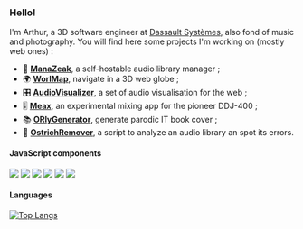 ### Hello!

I'm Arthur, a 3D software engineer at [Dassault Systèmes](https://www.3ds.com/), also fond of music and photography. You will find here some projects I'm working on (mostly web ones) :

- 🎵 [**ManaZeak**](https://github.com/ManaZeak/ManaZeak), a self-hostable audio library manager ;
- 🌍 [**WorlMap**](https://github.com/ArthurBeaulieu/WorldMap), navigate in a 3D web globe ;
- 🎛️ [**AudioVisualizer**](https://github.com/ArthurBeaulieu/AudioVisualizer), a set of audio visualisation for the web ;
- 🎚️ [**Meax**](https://github.com/ArthurBeaulieu/Meax), an experimental mixing app for the pioneer DDJ-400 ;
- 📚 [**ORlyGenerator**](https://github.com/ArthurBeaulieu/ORlyGenerator), generate parodic IT book cover ;
- 🦃 [**OstrichRemover**](https://github.com/ArthurBeaulieu/OstrichRemover), a script to analyze an audio library an spot its errors.

#### JavaScript components

[![](https://badgen.net/badge/BeatDetect.js/0.0.1/yellow)](https://github.com/ArthurBeaulieu/BeatDetect.js)
[![](https://badgen.net/badge/Shortcut.js/1.0.0/yellow)](https://github.com/ArthurBeaulieu/Shortcut.js)
[![](https://badgen.net/badge/Notification.js/1.1.0/yellow)](https://github.com/ArthurBeaulieu/Notification.js)
[![](https://badgen.net/badge/Logger.js/1.2.0/yellow)](https://github.com/ArthurBeaulieu/Logger.js)
[![](https://badgen.net/badge/CustomEvents.js/1.2.0/yellow)](https://github.com/ArthurBeaulieu/CustomEvents.js)
[![](https://badgen.net/badge/TreeList.js/0.0.1/yellow)](https://github.com/ArthurBeaulieu/TreeList.js)

#### Languages

[![Top Langs](https://github-readme-stats.vercel.app/api/top-langs/?username=ArthurBeaulieu&layout=compact)](https://github.com/ArthurBeaulieu)
